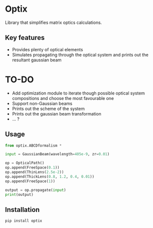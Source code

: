 # Optix
Library that simplifies matrix optics calculations.

## Key features
  - Provides plenty of optical elements
  - Simulates propagating through the optical system and prints out the resultant gaussian beam

# TO-DO
  - Add optimization module to iterate though possible optical system compositions and choose the most favourable one 
  - Support non-Gaussian beams
  - Prints out the scheme of the system
  - Prints out the gaussian beam transformation
  - ... ?

## Usage
```Python
from optix.ABCDformalism *

input = GaussianBeam(wavelength=405e-9, zr=0.01)

op = OpticalPath()
op.append(FreeSpace(0.1))
op.append(ThinLens(2.5e-2))
op.append(ThickLens(0.8, 1.2, 0.4, 0.01))
op.append(FreeSpace(1))

output = op.propagate(input)
print(output)
```
## Installation
```
pip install optix
```
